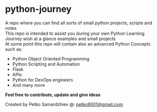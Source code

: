 # python-journey
A repo where you can find all sorts of small python projects, scripts and notes   
This repo is intended to assist you during your own Python Learning Journey wish at a glance examples and small projects   
At some point this repo will contain also an advanced Python Concepts such as:   
* Python Object Oriented Programming
* Python Scripting and Automation
* Flask
* APIs
* Python for DevOps engineers  
* And many more
   
**Feel free to contribute, update and give ideas**


Created by Petko Samardzhiev @: petko9001@gmail.com
